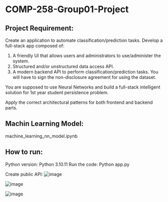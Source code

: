 # COMP-258-Group01-Project

## Project Requirement:
Create an application to automate classification/prediction tasks. Develop a full-stack app composed of:
1.	A friendly UI that allows users and administrators to use/administer the system.
2.	Structured and/or unstructured data access API.
3.	A modern backend API to perform classification/prediction tasks.
You will have to sign the non-disclosure agreement for using the dataset.

You are supposed to use Neural Networks and build a full-stack intelligent solution for 1st year student persistence problem. 

Apply the correct architectural patterns for both frontend and backend parts.

## Machin Learning Model:
machine_learning_nn_model.ipynb

## How to run:

Python version: Python 3.10.11
Run the code: Python app.py

Create public API:
![image](https://github.com/DerDangla/First-Year-Persistance-Predictive-Model/assets/8519156/513d6e8f-8163-4558-b4d6-5c9826585a7c)

![image](https://github.com/DerDangla/First-Year-Persistance-Predictive-Model/assets/8519156/5d4077f6-56a9-4a92-ad59-ad37df84b565)

![image](https://github.com/DerDangla/First-Year-Persistance-Predictive-Model/assets/8519156/423b0757-eceb-4d49-960e-1d5df197b96c)
